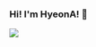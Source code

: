 ### Hi! I'm HyeonA! 👋

<!--
**BaeHyeonA/BaeHyeonA** is a ✨ _special_ ✨ repository because its `README.md` (this file) appears on your GitHub profile.

Here are some ideas to get you started:

- 🔭 I’m currently working on ...
- 🌱 I’m currently learning ...
- 👯 I’m looking to collaborate on ...
- 🤔 I’m looking for help with ...
- 💬 Ask me about ...
- 📫 How to reach me: ...
- 😄 Pronouns: ...
- ⚡ Fun fact: ...
-->
<a href="https://www.instagram.com/bya0418/?next=%2F" target="_blank"><img src="https://img.shields.io/badge/bya0418-#FE2EF7?style=flat-square&logo=#E4405F&logoColor=#FFFFFF"/></a>
